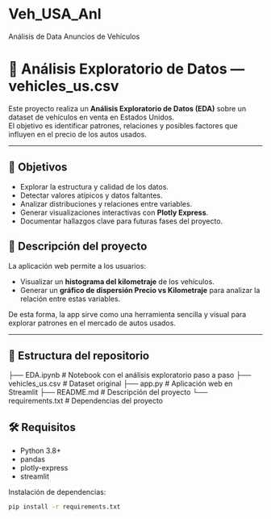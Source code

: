 # Veh_USA_Anl
Análisis de Data Anuncios de Vehículos
# 🚗 Análisis Exploratorio de Datos — vehicles_us.csv

Este proyecto realiza un **Análisis Exploratorio de Datos (EDA)** sobre un dataset de vehículos en venta en Estados Unidos.  
El objetivo es identificar patrones, relaciones y posibles factores que influyen en el precio de los autos usados.

---

## 📌 Objetivos
- Explorar la estructura y calidad de los datos.
- Detectar valores atípicos y datos faltantes.
- Analizar distribuciones y relaciones entre variables.
- Generar visualizaciones interactivas con **Plotly Express**.
- Documentar hallazgos clave para futuras fases del proyecto.

## 📌 Descripción del proyecto
La aplicación web permite a los usuarios:
- Visualizar un **histograma del kilometraje** de los vehículos.
- Generar un **gráfico de dispersión Precio vs Kilometraje** para analizar la relación entre estas variables.

De esta forma, la app sirve como una herramienta sencilla y visual para explorar patrones en el mercado de autos usados.

---

## 📂 Estructura del repositorio
├── EDA.ipynb # Notebook con el análisis exploratorio paso a paso 
├── vehicles_us.csv # Dataset original 
├── app.py # Aplicación web en Streamlit 
├── README.md # Descripción del proyecto 
└── requirements.txt # Dependencias del proyecto

## 🛠 Requisitos
- Python 3.8+
- pandas
- plotly-express
- streamlit

Instalación de dependencias:
```bash
pip install -r requirements.txt


